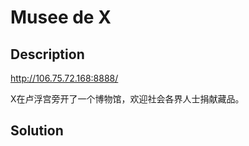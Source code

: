 # Musee de X

## Description

http://106.75.72.168:8888/

X在卢浮宫旁开了一个博物馆，欢迎社会各界人士捐献藏品。

## Solution

